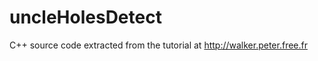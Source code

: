 uncleHolesDetect
================

C++ source code extracted from the tutorial at http://walker.peter.free.fr
